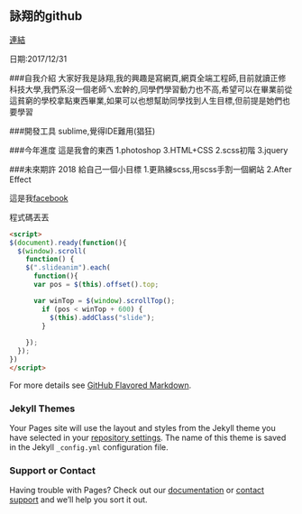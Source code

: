 ## 詠翔的github

[連結](https://satanbaby.github.io/satanbaby/)

日期:2017/12/31

###自我介紹
大家好我是詠翔,我的興趣是寫網頁,網頁全端工程師,目前就讀正修科技大學,我們系沒一個老師ㄟ宏幹的,同學們學習動力也不高,希望可以在畢業前從這貧窮的學校拿點東西畢業,如果可以也想幫助同學找到人生目標,但前提是她們也要學習

###開發工具
sublime,覺得IDE難用(猖狂)

###今年進度
這是我會的東西
1.photoshop
3.HTML+CSS
2.scss初階
3.jquery

###未來期許
2018 給自己一個小目標
1.更熟練scss,用scss手割一個網站
2.After Effect

這是我[facebook](www.google.com)

程式碼丟丟
```Markdown
<script>
$(document).ready(function(){
  $(window).scroll(
    function() {
    $(".slideanim").each(
      function(){
      var pos = $(this).offset().top;

      var winTop = $(window).scrollTop();
        if (pos < winTop + 600) {
          $(this).addClass("slide");
        }
        
    });
  });
})
</script>
```
For more details see [GitHub Flavored Markdown](https://guides.github.com/features/mastering-markdown/).

### Jekyll Themes

Your Pages site will use the layout and styles from the Jekyll theme you have selected in your [repository settings](https://github.com/satanbaby/satanbaby/settings). The name of this theme is saved in the Jekyll `_config.yml` configuration file.

### Support or Contact

Having trouble with Pages? Check out our [documentation](https://help.github.com/categories/github-pages-basics/) or [contact support](https://github.com/contact) and we’ll help you sort it out.
